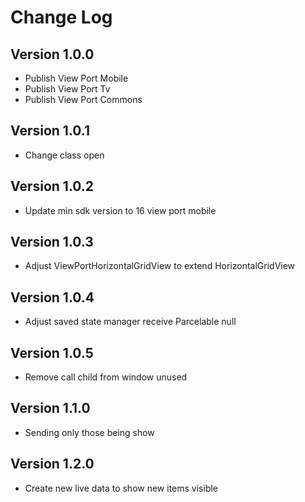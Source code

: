 Change Log
==========

## Version 1.0.0

 * Publish View Port Mobile
 * Publish View Port Tv
 * Publish View Port Commons

## Version 1.0.1

 * Change class open

## Version 1.0.2

 * Update min sdk version to 16 view port mobile

## Version 1.0.3

 * Adjust ViewPortHorizontalGridView to extend HorizontalGridView

## Version 1.0.4

 * Adjust saved state manager receive Parcelable null

## Version 1.0.5

 * Remove call child from window unused

## Version 1.1.0

 * Sending only those being show 

## Version 1.2.0

 * Create new live data to show new items visible
